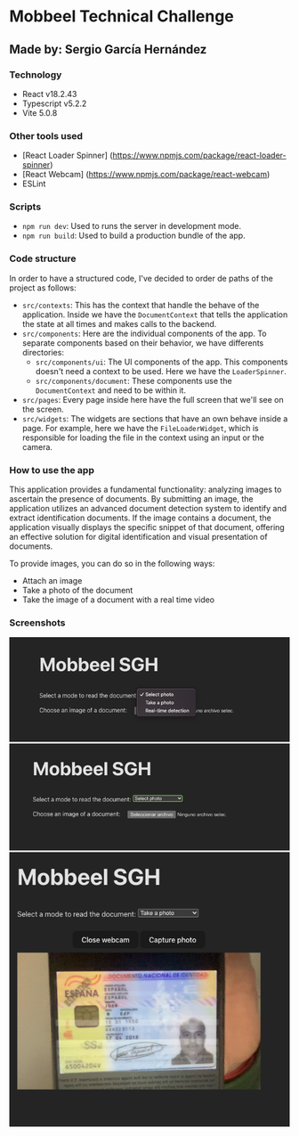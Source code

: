 # Mobbeel Technical Challenge

## Made by: Sergio García Hernández

### Technology
- React v18.2.43
- Typescript v5.2.2
- Vite 5.0.8

### Other tools used
- [React Loader Spinner] (https://www.npmjs.com/package/react-loader-spinner)
- [React Webcam] (https://www.npmjs.com/package/react-webcam)
- ESLint

### Scripts
- `npm run dev`: Used to runs the server in development mode.
- `npm run build`: Used to build a production bundle of the app.

### Code structure
In order to have a structured code, I've decided to order de paths of the project as follows:
- `src/contexts`: This has the context that handle the behave of the application. Inside we have the `DocumentContext` that tells the application the state at all times and makes calls to the backend.
- `src/components`: Here are the individual components of the app. To separate components based on their behavior, we have differents directories:
  - `src/components/ui`: The UI components of the app. This components doesn't need a context to be used. Here we have the `LoaderSpinner`.
  - `src/components/document`: These components use the `DocumentContext` and need to be within it.
- `src/pages`: Every page inside here have the full screen that we'll see on the screen.
- `src/widgets`: The widgets are sections that have an own behave inside a page. For example, here we have the `FileLoaderWidget`, which is responsible for loading the file in the context using an input or the camera.

### How to use the app
This application provides a fundamental functionality: analyzing images to ascertain the presence of documents. By submitting an image, the application utilizes an advanced document detection system to identify and extract identification documents. If the image contains a document, the application visually displays the specific snippet of that document, offering an effective solution for digital identification and visual presentation of documents.

To provide images, you can do so in the following ways:
- Attach an image
- Take a photo of the document
- Take the image of a document with a real time video

### Screenshots

![Select photo option](src/assets/readme_options.png)
![Select a photo](src/assets/readme_select_photo.png)
![Take a photo](src/assets/readme_take_photo.png)
